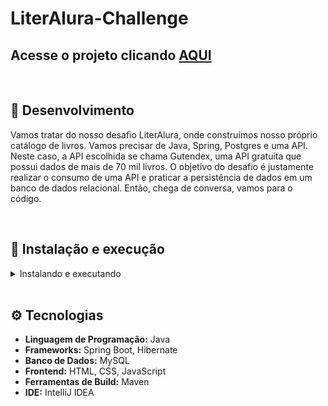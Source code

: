 # LiterAlura-Challenge

## Acesse o projeto clicando <a href="">AQUI</a>

<br />

## 📡 Desenvolvimento

Vamos tratar do nosso desafio LiterAlura, onde construímos nosso próprio catálogo de livros. Vamos precisar de Java, Spring, Postgres e uma API. Neste caso, a API escolhida se chama Gutendex, uma API gratuita que possui dados de mais de 70 mil livros. O objetivo do desafio é justamente realizar o consumo de uma API e praticar a persistência de dados em um banco de dados relacional. Então, chega de conversa, vamos para o código.

<br />

## 🚀 Instalação e execução

  <details>
    <summary>Instalando e executando</summary>
    <br />

### 1 - Clone o repositório:

```
git clone https://github.com/Eliedson1979/LiterAlura-Challenge
```

### 2 - Apos ter o repositório clonado em sua maquina, execute este comando para acessar a pasta do projeto:

```sh
cd LiterAlura-Challenge
```
  </details>
<br />

## ⚙️ Tecnologias

- **Linguagem de Programação:** Java
- **Frameworks:** Spring Boot, Hibernate
- **Banco de Dados:** MySQL
- **Frontend:** HTML, CSS, JavaScript
- **Ferramentas de Build:** Maven
- **IDE:** IntelliJ IDEA
